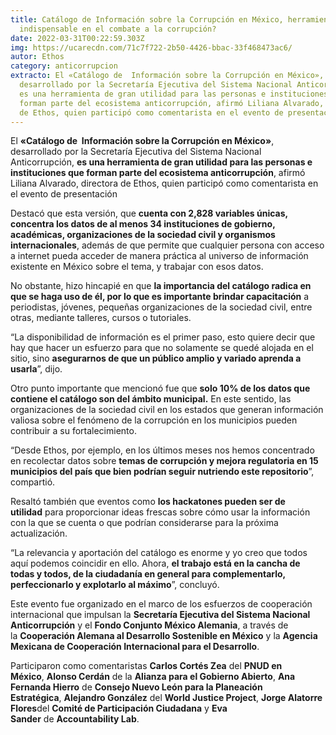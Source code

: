 ```yaml
---
title: Catálogo de Información sobre la Corrupción en México, herramienta
  indispensable en el combate a la corrupción?
date: 2022-03-31T00:22:59.303Z
img: https://ucarecdn.com/71c7f722-2b50-4426-bbac-33f468473ac6/
autor: Ethos
category: anticorrupcion
extracto: El «Catálogo de  Información sobre la Corrupción en México»,
  desarrollado por la Secretaría Ejecutiva del Sistema Nacional Anticorrupción,
  es una herramienta de gran utilidad para las personas e instituciones que
  forman parte del ecosistema anticorrupción, afirmó Liliana Alvarado, directora
  de Ethos, quien participó como comentarista en el evento de presentación
---
```

El **«Catálogo de  Información sobre la Corrupción en México»**, desarrollado por la Secretaría Ejecutiva del Sistema Nacional Anticorrupción, **es una herramienta de gran utilidad para las personas e instituciones que forman parte del ecosistema anticorrupción**, afirmó Liliana Alvarado, directora de Ethos, quien participó como comentarista en el evento de presentación

Destacó que esta versión, que **cuenta con 2,828 variables únicas, concentra los datos de al menos 34 instituciones de gobierno, académicas, organizaciones de la sociedad civil y organismos internacionales**, además de que permite que cualquier persona con acceso a internet pueda acceder de manera práctica al universo de información existente en México sobre el tema, y trabajar con esos datos.

No obstante, hizo hincapié en que **la importancia del catálogo radica en que se haga uso de él, por lo que es importante brindar capacitación** a periodistas, jóvenes, pequeñas organizaciones de la sociedad civil, entre otras, mediante talleres, cursos o tutoriales. 

“La disponibilidad de información es el primer paso, esto quiere decir que hay que hacer un esfuerzo para que no solamente se quedé alojada en el sitio, sino **asegurarnos de que un público amplio y variado aprenda a usarla**”, dijo.

Otro punto importante que mencionó fue que **solo 10% de los datos que contiene el catálogo son del ámbito municipal.** En este sentido, las organizaciones de la sociedad civil en los estados que generan información valiosa sobre el fenómeno de la corrupción en los municipios pueden contribuir a su fortalecimiento.

“Desde Ethos, por ejemplo, en los últimos meses nos hemos concentrado en recolectar datos sobre **temas de corrupción y mejora regulatoria en 15 municipios del país que bien podrían seguir nutriendo este repositorio**”, compartió.

Resaltó también que eventos como **los hackatones pueden ser de utilidad** para proporcionar ideas frescas sobre cómo usar la información con la que se cuenta o que podrían considerarse para la próxima actualización. 

“La relevancia y aportación del catálogo es enorme y yo creo que todos aquí podemos coincidir en ello. Ahora, **el trabajo está en la cancha de todas y todos, de la ciudadanía en general para complementarlo, perfeccionarlo y explotarlo al máximo**”, concluyó.

Este evento fue organizado en el marco de los esfuerzos de cooperación internacional que impulsan la **Secretaría Ejecutiva del Sistema Nacional Anticorrupción** y el **Fondo Conjunto México Alemania**, a través de la **Cooperación Alemana al Desarrollo Sostenible en México** y la **Agencia Mexicana de Cooperación Internacional para el Desarrollo**.

Participaron como comentaristas **Carlos Cortés Zea** del **PNUD en México**, **Alonso Cerdán** de la **Alianza para el Gobierno Abierto**, **Ana Fernanda Hierro** de **Consejo Nuevo León para la Planeación Estratégica**, **Alejandro González** del **World Justice Project**, **Jorge Alatorre Flores**del **Comité de Participación Ciudadana** y **Eva Sander** de **Accountability Lab**.